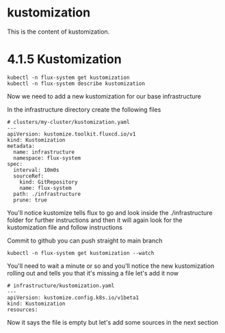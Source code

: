 # kustomization
This is the content of kustomization.

# 4.1.5 Kustomization

```
kubectl -n flux-system get kustomization
kubectl -n flux-system describe kustomization
```

Now we need to add a new kustomization for our base infrastructure&#x20;

In the infrastructure directory create the following files

```
# clusters/my-cluster/kustomization.yaml
---
apiVersion: kustomize.toolkit.fluxcd.io/v1
kind: Kustomization
metadata:
  name: infrastructure
  namespace: flux-system
spec:
  interval: 10m0s
  sourceRef:
    kind: GitRepository
    name: flux-system
  path: ./infrastructure
  prune: true
```

You'll notice kustomize tells flux to go and look inside the ./infrastructure folder for further instructions and then it will again look for the kustomization file and follow instructions

Commit to github you can push straight to main branch&#x20;

```
kubectl -n flux-system get kustomization --watch
```

You'll need to wait a minute or so and you'll notice the new kustomization rolling out and tells you that it's missing a file let's add it now&#x20;

```
# infrastructure/kustomization.yaml
---
apiVersion: kustomize.config.k8s.io/v1beta1
kind: Kustomization
resources:
```

Now it says the file is empty but let's add some sources in the next section
